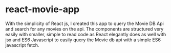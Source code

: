 # react-movie-app
With the simplicity of React js, I created this app to query the Movie DB Api and search for any movies on the api. The components are structured very easily with smaller, simple to read code as React elegantly does as well with jsx and ES6 Javascript to easily query the Movie db api with a simple ES6 javascript fetch.
